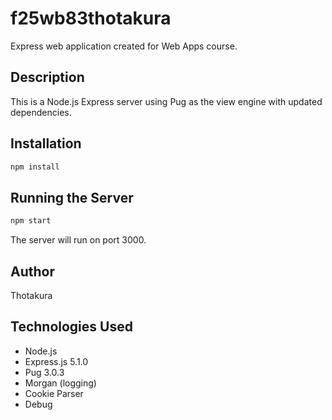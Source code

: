 # f25wb83thotakura

Express web application created for Web Apps course.

## Description
This is a Node.js Express server using Pug as the view engine with updated dependencies.

## Installation
```bash
npm install
```

## Running the Server
```bash
npm start
```

The server will run on port 3000.

## Author
Thotakura

## Technologies Used
- Node.js
- Express.js 5.1.0
- Pug 3.0.3
- Morgan (logging)
- Cookie Parser
- Debug
